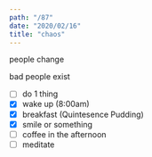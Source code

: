 ```yaml
---
path: "/87"
date: "2020/02/16"
title: "chaos"
---
```


people change

bad people exist

- [ ] do 1 thing
- [x] wake up (8:00am)
- [x] breakfast (Quintesence Pudding)
- [x] smile or something
- [ ] coffee in the afternoon
- [ ] meditate
